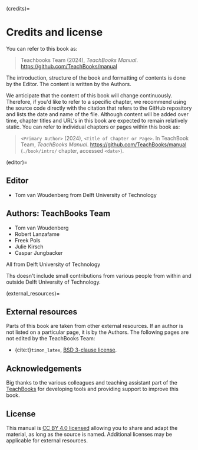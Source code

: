 (credits)=
# Credits and license

You can refer to this book as:

> Teachbooks Team (2024), _TeachBooks Manual_. https://github.com/TeachBooks/manual

The introduction, structure of the book and formatting of contents is done by the Editor. The content is written by the Authors.

We anticipate that the content of this book will change continuously. Therefore, if you'd like to refer to a specific chapter, we recommend using the source code directly with the citation that refers to the GitHub repository and lists the date and name of the file. Although content will be added over time, chapter titles and URL's in this book are expected to remain relatively static. You can refer to individual chapters or pages within this book as:

> `<Primary Author>` (2024), `<Title of Chapter or Page>`. In TeachBook Team, _TeachBooks Manual_. https://github.com/TeachBooks/manual (`./book/intro/` chapter, accessed `<date>`).

(editor)=
## Editor
- Tom van Woudenberg from Delft University of Technology

## Authors: TeachBooks Team
- Tom van Woudenberg
- Robert Lanzafame
- Freek Pols
- Julie Kirsch
- Caspar Jungbacker

All from Delft University of Technology

Ths doesn't include small contributions from various people from within and outside Delft University of Technology.

(external_resources)=
## External resources

Parts of this book are taken from other external resources. If an author is not listed on a particular page, it is by the Authors. The following pages are not edited by the TeachBooks Team:

- [](external/latex-to-markdown-conversion/README.md) {cite:t}`timon_latex`, [BSD 3-clause license](https://opensource.org/license/BSD-3-Clause).

## Acknowledgements
Big thanks to the various colleagues and teaching assistant part of the [TeachBooks](https://teachbooks.io/) for developing tools and providing support to improve this book.

## License
This manual is [CC BY 4.0 licensed](https://creativecommons.org/licenses/by/4.0/) allowing you to share and adapt the material, as long as the source is named. Additional licenses may be applicable for external resources.